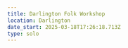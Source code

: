 ```yaml
---
title: Darlington Folk Workshop
location: Darlington
date_start: 2025-03-18T17:26:18.713Z
type: solo
---
```


